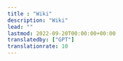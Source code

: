 ```yaml
---
title : "Wiki"
description: "Wiki"
lead: ""
lastmod: 2022-09-20T00:00:00+00:00
translatedby: ["GPT"]
translationrate: 10
---
```

